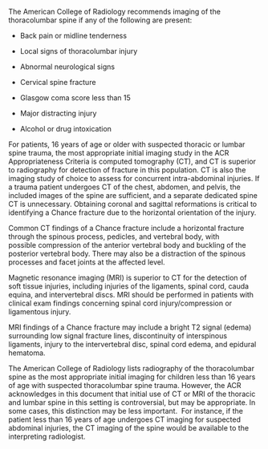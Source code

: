 The American College of Radiology recommends imaging of the thoracolumbar spine if any of the following are present:

- Back pain or midline tenderness

- Local signs of thoracolumbar injury

- Abnormal neurological signs

- Cervical spine fracture

- Glasgow coma score less than 15

- Major distracting injury

- Alcohol or drug intoxication

For patients, 16 years of age or older with suspected thoracic or lumbar spine trauma, the most appropriate initial imaging study in the ACR Appropriateness Criteria is computed tomography (CT), and CT is superior to radiography for detection of fracture in this population. CT is also the imaging study of choice to assess for concurrent intra-abdominal injuries. If a trauma patient undergoes CT of the chest, abdomen, and pelvis, the included images of the spine are sufficient, and a separate dedicated spine CT is unnecessary. Obtaining coronal and sagittal reformations is critical to identifying a Chance fracture due to the horizontal orientation of the injury.

Common CT findings of a Chance fracture include a horizontal fracture through the spinous process, pedicles, and vertebral body, with possible compression of the anterior vertebral body and buckling of the posterior vertebral body. There may also be a distraction of the spinous processes and facet joints at the affected level.

Magnetic resonance imaging (MRI) is superior to CT for the detection of soft tissue injuries, including injuries of the ligaments, spinal cord, cauda equina, and intervertebral discs. MRI should be performed in patients with clinical exam findings concerning spinal cord injury/compression or ligamentous injury.

MRI findings of a Chance fracture may include a bright T2 signal (edema) surrounding low signal fracture lines, discontinuity of interspinous ligaments, injury to the intervertebral disc, spinal cord edema, and epidural hematoma.

The American College of Radiology lists radiography of the thoracolumbar spine as the most appropriate initial imaging for children less than 16 years of age with suspected thoracolumbar spine trauma. However, the ACR acknowledges in this document that initial use of CT or MRI of the thoracic and lumbar spine in this setting is controversial, but may be appropriate. In some cases, this distinction may be less important.  For instance, if the patient less than 16 years of age undergoes CT imaging for suspected abdominal injuries, the CT imaging of the spine would be available to the interpreting radiologist.